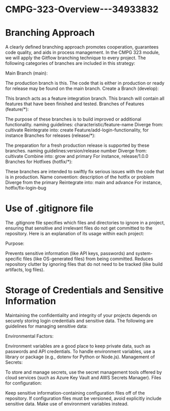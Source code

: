 # CMPG-323-Overview---34933832

# Branching Approach 
A clearly defined branching approach promotes cooperation, guarantees code quality, and aids in process management. In the CMPG 323 module, we will apply the Gitflow branching technique to every project. The following categories of branches are included in this strategy:

Main Branch (main): 

The production branch is this. The code that is either in production or ready for release may be found on the main branch.
Create a Branch (develop):

This branch acts as a feature integration branch. This branch will contain all features that have been finished and tested.
Branches of Features (feature/*):

The purpose of these branches is to build improved or additional functionality.
naming guidelines: characteristic/feature-name
Diverge from: cultivate
Reintegrate into: create
Feature/add-login-functionality, for instance
Branches for releases (release/*):

The preparation for a fresh production release is supported by these branches.
naming guidelines:version/release number
Diverge from: cultivate
Combine into: grow and primary
For instance, release/1.0.0
Branches for Hotfixes (hotfix/*):

These branches are intended to swiftly fix serious issues with the code that is in production.
Name convention: description of the hotfix or problem
Diverge from the primary
Reintegrate into: main and advance
For instance, hotfix/fix-login-bug

# Use of .gitignore file
The .gitignore file specifies which files and directories to ignore in a project, ensuring that sensitive and irrelevant files do not get committed to the repository. Here is an explanation of its usage within each project:

Purpose:

Prevents sensitive information (like API keys, passwords) and system-specific files (like OS-generated files) from being committed.
Reduces repository clutter by ignoring files that do not need to be tracked (like build artifacts, log files).

# Storage of Credentials and Sensitive Information
Maintaining the confidentiality and integrity of your projects depends on securely storing login credentials and sensitive data. The following are guidelines for managing sensitive data:

Environmental Factors:

Environment variables are a good place to keep private data, such as passwords and API credentials.
To handle environment variables, use a library or package (e.g., dotenv for Python or Node.js).
Management of Secrets:

To store and manage secrets, use the secret management tools offered by cloud services (such as Azure Key Vault and AWS Secrets Manager).
Files for configuration:

Keep sensitive information-containing configuration files off of the repository.
If configuration files must be versioned, avoid explicitly include sensitive data. Make use of environment variables instead.
